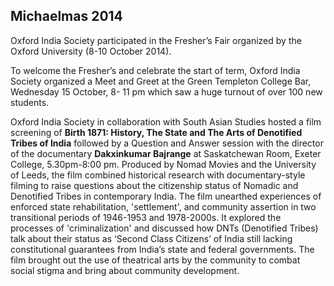 ## Michaelmas 2014

Oxford India Society participated in the Fresher’s Fair organized by the Oxford University (8-10 October 2014). 

To welcome the Fresher’s and celebrate the start of term, Oxford India Society organized a Meet and Greet at the Green Templeton College Bar, Wednesday 15 October, 8- 11 pm which saw a huge turnout of over 100 new students.

Oxford India Society in collaboration with South Asian Studies hosted a film screening of **Birth 1871: History, The State and The Arts of Denotified Tribes of India** followed by a Question and Answer session with the director of the documentary **Dakxinkumar Bajrange** at Saskatchewan Room, Exeter College, 5.30pm-8:00 pm. Produced by Nomad Movies and the University of Leeds, the film combined historical research with documentary-style filming to raise questions about the citizenship status of Nomadic and Denotified Tribes in contemporary India. The film unearthed experiences of enforced state rehabilitation, 'settlement', and community assertion in two transitional periods of 1946-1953 and 1978-2000s. It explored the processes of 'criminalization' and discussed how DNTs (Denotified Tribes) talk about their status as ‘Second Class Citizens’ of India still lacking constitutional guarantees from India’s state and federal governments. The film brought out the use of theatrical arts by the community to combat social stigma and bring about community development. 
